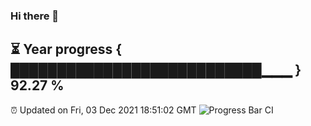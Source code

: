 ### Hi there 👋
⏳ Year progress { ███████████████████████████▁▁▁ } 92.27 %
---
⏰ Updated on Fri, 03 Dec 2021 18:51:02 GMT
![Progress Bar CI](https://github.com/liununu/liununu/workflows/Progress%20Bar%20CI/badge.svg)
